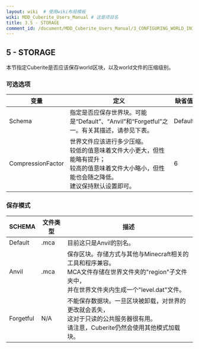 ```yaml
---
layout: wiki  # 使用wiki布局模板
wiki: MDD_Cuberite_Users_Manual # 这是项目名
title: 3.5 - STORAGE
comment_id: /document/MDD_Cuberite_Users_Manual/3_CONFIGURING_WORLD_INI/
---
```

## 5 - STORAGE

本节指定Cuberite是否应该保存world区块，以及world文件的压缩级别。

### 可选选项

| 变量              | 定义                                                                                                                                                        | 缺省值  |
| ----------------- | ----------------------------------------------------------------------------------------------------------------------------------------------------------- | ------- |
| Schema            | 指定是否应保存世界块。可能是“Default”、“Anvil”和“Forgetful”之一。有关其描述，请参见下表。                                                                            | Default |
| CompressionFactor | 世界文件应该进行多少压缩。</br>较低的值意味着文件大小更大，但性能略有提升；</br>较高的值意味着文件大小略小，但性能也会随之降低。</br>建议保持默认设置即可。 | 6       |

### 保存模式

| SCHEMA    | 文件类型 | 描述                                                                                                                                                      |
| --------- | -------- | --------------------------------------------------------------------------------------------------------------------------------------------------------- |
| Default   | .mca     | 目前这只是Anvil的别名。                                                                                                                                   |
| Anvil     | .mca     | 保存区块。存储方式与其他与Minecraft相关的工具和程序兼容。</br>MCA文件存储在世界文件夹的"region"子文件夹中，</br>并在世界文件夹内生成一个"level.dat"文件。 |
| Forgetful | N/A      | 不能保存数据块。一旦区块被卸载，对世界的更改就会丢失，</br>这对于只读的公共服务器很有用。</br>请注意，Cuberite仍然会使用其他模式加载块。                      |
